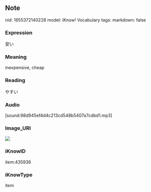 ## Note
nid: 1655372140228
model: iKnow! Vocabulary
tags: 
markdown: false

### Expression
安い

### Meaning
inexpensive, cheap

### Reading
やすい

### Audio
[sound:98d945ef4d4c213cd548b5407a7cdbd1.mp3]

### Image_URI
<img src="7e167ce1950a717825c4a250108bb80d.jpg">

### iKnowID
item:435936

### iKnowType
item
